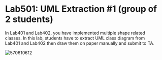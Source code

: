 ﻿# Lab501: UML Extraction #1 (group of 2 students)

In Lab401 and Lab402, you have implemented multiple shape related classes.
In this lab, students have to extract UML class diagram from Lab401 and Lab402 
then draw them on paper manually and submit to TA.

![570610612](https://lh5.googleusercontent.com/8jPNoCog_5wgWG05oiQAA3dyp279iF_oMj4gjVPzL8Z6tsSCFUl4VTKDfu0HKveqss4TRJp5iYDqk5U=w1280-h587)


